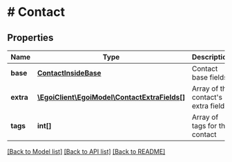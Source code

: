 # # Contact

## Properties

Name | Type | Description | Notes
------------ | ------------- | ------------- | -------------
**base** | [**ContactInsideBase**](ContactInsideBase.md) | Contact base fields | [optional] 
**extra** | [**\EgoiClient\EgoiModel\ContactExtraFields[]**](ContactExtraFields.md) | Array of the contact&#39;s extra fields | [optional] 
**tags** | **int[]** | Array of tags for this contact | [optional] [readonly] 

[[Back to Model list]](../../README.md#documentation-for-models) [[Back to API list]](../../README.md#documentation-for-api-endpoints) [[Back to README]](../../README.md)


